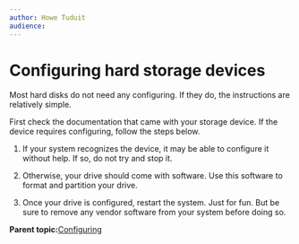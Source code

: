```yaml
---
author: Howe Tuduit
audience: 
---
```


# Configuring hard storage devices

Most hard disks do not need any configuring. If they do, the instructions are relatively simple.

First check the documentation that came with your storage device. If the device requires configuring, follow the steps below.

1.  If your system recognizes the device, it may be able to configure it without help. If so, do not try and stop it.

2.  Otherwise, your drive should come with software. Use this software to format and partition your drive.

3.  Once your drive is configured, restart the system. Just for fun. But be sure to remove any vendor software from your system before doing so.


**Parent topic:**[Configuring](../tasks/configuring.md)

